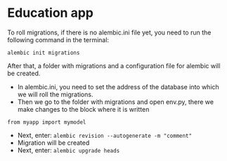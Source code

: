 # Education app

To roll migrations, if there is no alembic.ini file yet, you need to run the following command in the terminal:

```
alembic init migrations
```

After that, a folder with migrations and a configuration file for alembic will be created.

- In alembic.ini, you need to set the address of the database into which we will roll the migrations.
- Then we go to the folder with migrations and open env.py, there we make changes to the block where it is written

```
from myapp import mymodel
```

- Next, enter: ```alembic revision --autogenerate -m "comment"```
- Migration will be created
- Next, enter: ```alembic upgrade heads```
